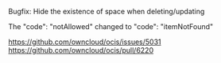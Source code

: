 Bugfix: Hide the existence of space when deleting/updating

The "code": "notAllowed" changed to "code": "itemNotFound"

https://github.com/owncloud/ocis/issues/5031
https://github.com/owncloud/ocis/pull/6220
